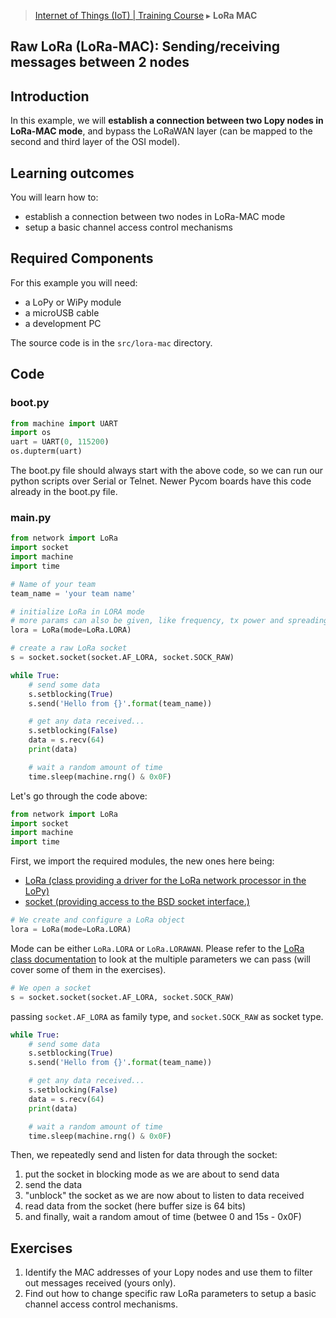 > [Internet of Things (IoT) | Training Course](lora-mac.md) ▸ **LoRa MAC**

## Raw LoRa (LoRa-MAC): Sending/receiving messages between 2 nodes

## Introduction
In this example, we will **establish a connection between two Lopy nodes in LoRa-MAC mode**, and bypass the LoRaWAN layer (can be mapped to the second and third layer of the OSI model). 

## Learning outcomes

You will learn how to:
* establish a connection between two nodes in LoRa-MAC mode
* setup a basic channel access control mechanisms

## Required Components

For this example you will need:

- a LoPy or WiPy module
- a microUSB cable
- a development PC

The source code is in the `src/lora-mac` directory.

## Code

### boot.py
```python
from machine import UART
import os
uart = UART(0, 115200)
os.dupterm(uart)
```

The boot.py file should always start with the above code, so we can run our python scripts over Serial or Telnet. Newer Pycom boards have this code already in the boot.py file.

### main.py
```python
from network import LoRa
import socket
import machine
import time

# Name of your team
team_name = 'your team name'

# initialize LoRa in LORA mode
# more params can also be given, like frequency, tx power and spreading factor
lora = LoRa(mode=LoRa.LORA)

# create a raw LoRa socket
s = socket.socket(socket.AF_LORA, socket.SOCK_RAW)

while True:
    # send some data
    s.setblocking(True)
    s.send('Hello from {}'.format(team_name))

    # get any data received...
    s.setblocking(False)
    data = s.recv(64)
    print(data)

    # wait a random amount of time
    time.sleep(machine.rng() & 0x0F)
```

Let's go through the code above:

```python
from network import LoRa
import socket
import machine
import time
```
First, we import the required modules, the new ones here being:

* [LoRa (class providing a driver for the LoRa network processor in the LoPy)](https://docs.pycom.io/pycom_esp32/library/network.LoRa.html)
* [socket (providing access to the BSD socket interface.)](https://docs.pycom.io/pycom_esp32/library/usocket.html)


```python
# We create and configure a LoRa object
lora = LoRa(mode=LoRa.LORA)
```
Mode can be either `LoRa.LORA` or `LoRa.LORAWAN`. Please refer to the [LoRa class documentation](https://docs.pycom.io/pycom_esp32/library/network.LoRa.html) to look at the multiple parameters we can pass (will cover some of them in the exercises).


```python
# We open a socket
s = socket.socket(socket.AF_LORA, socket.SOCK_RAW)
```
passing `socket.AF_LORA` as family type, and `socket.SOCK_RAW` as socket type.


```python
while True:
    # send some data
    s.setblocking(True)
    s.send('Hello from {}'.format(team_name))

    # get any data received...
    s.setblocking(False)
    data = s.recv(64)
    print(data)

    # wait a random amount of time
    time.sleep(machine.rng() & 0x0F)
```
Then, we repeatedly send and listen for data through the socket:
1. put the socket in blocking mode as we are about to send data
2. send the data
3. "unblock" the socket as we are now about to listen to data received
4. read data from the socket (here buffer size is 64 bits)
5. and finally, wait a random amout of time (betwee 0 and 15s - 0x0F)




## Exercises
1. Identify the MAC addresses of your Lopy nodes and use them to filter out messages received (yours only).
2. Find out how to change specific raw LoRa parameters to setup a basic channel access control mechanisms.
